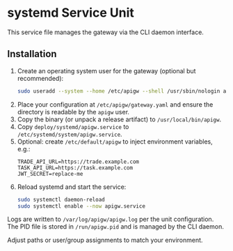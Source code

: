 # systemd Service Unit

This service file manages the gateway via the CLI daemon interface.

## Installation

1. Create an operating system user for the gateway (optional but recommended):
   ```bash
   sudo useradd --system --home /etc/apigw --shell /usr/sbin/nologin apigw
   ```
2. Place your configuration at `/etc/apigw/gateway.yaml` and ensure the
   directory is readable by the `apigw` user.
3. Copy the binary (or unpack a release artifact) to `/usr/local/bin/apigw`.
4. Copy `deploy/systemd/apigw.service` to `/etc/systemd/system/apigw.service`.
5. Optional: create `/etc/default/apigw` to inject environment variables, e.g.:
   ```
   TRADE_API_URL=https://trade.example.com
   TASK_API_URL=https://task.example.com
   JWT_SECRET=replace-me
   ```
6. Reload systemd and start the service:
   ```bash
   sudo systemctl daemon-reload
   sudo systemctl enable --now apigw.service
   ```

Logs are written to `/var/log/apigw/apigw.log` per the unit configuration. The
PID file is stored in `/run/apigw.pid` and is managed by the CLI daemon.

Adjust paths or user/group assignments to match your environment.
